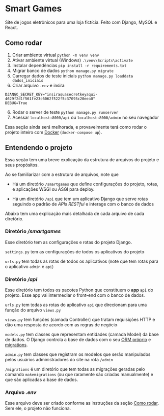 # Smart Games

Site de jogos eletrônicos para uma loja fictícia. Feito com Django, MySQL e React.

## Como rodar

1. Criar ambiente virtual `python -m venv venv`
2. Ativar ambiente virtual (Windows) `.\venv\Scripts\activate`
3. Instalar dependências `pip install -r requirements.txt`
4. Migrar banco de dados `python manage.py migrate`
5. Carregar dados de teste iniciais `python manage.py loaddata dados_iniciais`
6. Criar arquivo `.env` e insira

```
DJANGO_SECRET_KEY="insirasuasecretkeyaqui-4629f2d1f561fe23c6062f522f5c37093c20eea0"
DEBUG=True
```

6. Rodar o server de teste `python manage.py runserver`
7. Acessar `localhost:8000/api` ou `localhost:8000/admin` no seu navegador

Essa seção ainda será melhorada, e provavelmente terá como rodar o projeto inteiro com [Docker](https://www.docker.com/) (`docker-compose up`).

## Entendendo o projeto

Essa seção tem uma breve explicação da estrutura de arquivos do projeto e seus propósitos.

Ao se familiarizar com a estrutura de arquivos, note que 

- Há um diretório `/smartgames` que define configurações do projeto, rotas, e aplicações WSGI ou ASGI para deploy.

- Há um diretório `/api` que tem um aplicativo Django que serve rotas seguindo o padrão de *APIs RESTful* e interage com o banco de dados

Abaixo tem uma explicação mais detalhada de cada arquivo de cada diretório.

### Diretório */smartgames*

Esse diretório tem as configurações e rotas do projeto Django.

`settings.py` tem as configurações de todos os aplicativos do projeto

`urls.py` tem todas as rotas de todos os aplicativos (note que tem rotas para o aplicativo `admin` e `api`)  

### Diretório */api*

Esse diretório tem todos os pacotes Python que constituem o **app** `api` do projeto. Esse app vai intermediar o front-end com o banco de dados.

`urls.py` tem todas as rotas do aplicativo `api` que direcionam para uma função do arquivo `views.py`

`views.py` tem funções (camada Controller) que tratam requisições HTTP e dão uma resposta de acordo com as regras de negócio

`models.py` tem classes que representam entidades (camada Model) da base de dados. O Django controla a base de dados com o seu [ORM próprio](https://docs.djangoproject.com/pt-br/4.1/topics/db/queries/) e [migrations](https://docs.djangoproject.com/pt-br/4.1/topics/migrations/).

`admin.py` tem classes que registram os modelos que serão manipulados pelos usuários administradores do site na rota `/admin`

`/migrations` é um diretório que tem todas as migrações geradas pelo comando `makemigrations` (ou que raramente são criadas manualmente) e que são aplicadas a base de dados.

### Arquivo *.env*

Esse arquivo deve ser criado conforme as instruções da seção [Como rodar](#como-rodar). Sem ele, o projeto não funciona.